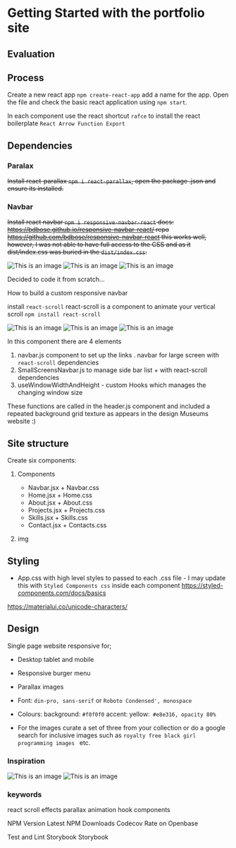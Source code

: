 # Getting Started with the portfolio site 

## Evaluation 

## Process

Create a new react app 
``npm create-react-app`` add a name for the app. Open the file and check the basic react application using ``npm start``.   

In each component use the react shortcut ``rafce`` to install the react boilerplate  ``React Arrow Function Export``

## Dependencies 

### Paralax
~~Install react-parallax ```npm i react-parallax```, open the package .json and ensure its installed.~~
### Navbar
~~Install react navbar ``npm i responsive-navbar-react`` docs: https://bdbose.github.io/responsive-navbar-react/  repo https://github.com/bdbose/responsive-navbar-react this works well, however, I was not able to have full access to the CSS and  as it dist/index.css was buried in the ``dist/index.css``.~~

![This is an image](/src/components/img/portfolio_01.JPG)
![This is an image](/src/components/img/portfolio_01-side.JPG)
![This is an image](/src/components/img/portfolio_01-desktop.JPG)

Decided to code it from scratch...

How to build a custom responsive navbar

install ``react-scroll`` react-scroll is a component to animate your vertical scroll ``npm install react-scroll``

![This is an image](/src/components/img/portfolio_02.JPG)
![This is an image](/src/components/img/portfolio_02-side.JPG)
![This is an image](/src/components/img/portfolio_02-desktop.JPG)

In this component there are 4 elements 
1. navbar.js component to set up the links 
. navbar for large screen with ``react-scroll`` dependencies 
2. SmallScreensNavbar.js  to manage side bar list + with react-scroll dependencies 
4. useWindowWidthAndHeight - custom Hooks which manages the changing window size

These functions are called in the header.js component and included a repeated background grid texture as appears in the design Museums website :) 


## Site structure 
Create six components: 

1. Components
    - Navbar.jsx  +  Navbar.css
    - Home.jsx  +  Home.css
    - About.jsx  +  About.css
    - Projects.jsx  +  Projects.css 
    - Skills.jsx  +  Skills.css
    - Contact.jsx  +  Contacts.css

1. img  
## Styling
- App.css with high level styles to passed to each .css file - I may update this with ``Styled Components css`` inside each component https://styled-components.com/docs/basics

https://materialui.co/unicode-characters/ 

## Design 

Single page website responsive for;
- Desktop tablet and mobile   
- Responsive burger menu 
- Parallax images 

- Font: ``din-pro, sans-serif`` or  ``Roboto Condensed', monospace``
- Colours: background: `` #f0f0f0 `` accent: yellow:``` #e8e316, opacity 80%```
- For the images curate a set of three from your collection or do a google search for inclusive images such as ``royalty free black girl programming images `` etc.  

### Inspiration 
<!-- https://designmuseum.org/ -->

![This is an image](/src/components/img/designMus.JPG)
![This is an image](/src/components/img/designMu-menu.JPG)




### keywords
react scroll effects parallax animation hook components 

NPM Version Latest NPM Downloads Codecov Rate on Openbase

Test and Lint Storybook Storybook



<!-- https://docs.github.com/en/get-started/writing-on-github/getting-started-with-writing-and-formatting-on-github/basic-writing-and-formatting-syntax#images -->